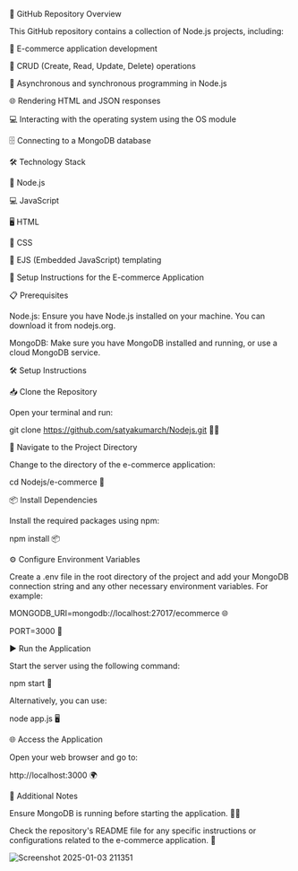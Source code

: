 
📁 GitHub Repository Overview

This GitHub repository contains a collection of Node.js projects, including:

🛒 E-commerce application development

📝 CRUD (Create, Read, Update, Delete) operations

🔄 Asynchronous and synchronous programming in Node.js

🌐 Rendering HTML and JSON responses

💻 Interacting with the operating system using the OS module

🗄️ Connecting to a MongoDB database

🛠️ Technology Stack

🚀 Node.js

💻 JavaScript

🖥️ HTML

🎨 CSS

📜 EJS (Embedded JavaScript) templating



🚀 Setup Instructions for the E-commerce Application

📋 Prerequisites

Node.js: Ensure you have Node.js installed on your machine. You can download it from nodejs.org.

MongoDB: Make sure you have MongoDB installed and running, or use a cloud MongoDB service.

🛠️ Setup Instructions

📥 Clone the Repository

Open your terminal and run:


git clone https://github.com/satyakumarch/Nodejs.git 🐱‍💻

📂 Navigate to the Project Directory

Change to the directory of the e-commerce application:


cd Nodejs/e-commerce 📁

📦 Install Dependencies

Install the required packages using npm:


npm install 📦

⚙️ Configure Environment Variables

Create a .env file in the root directory of the project and add your MongoDB connection string and any other necessary environment variables. For example:


MONGODB_URI=mongodb://localhost:27017/ecommerce 🌐

PORT=3000 🔌

▶️ Run the Application

Start the server using the following command:

npm start 🚀

Alternatively, you can use:


node app.js 🖥️

🌐 Access the Application

Open your web browser and go to:


http://localhost:3000 🌍

📌 Additional Notes

Ensure MongoDB is running before starting the application. 🏃‍♂️

Check the repository's README file for any specific instructions or configurations related to the e-commerce application. 📖

![Screenshot 2025-01-03 211351](https://github.com/user-attachments/assets/3b45960f-978d-4767-8937-5f0886d4ee8c)
